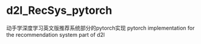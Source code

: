 # d2l_RecSys_pytorch
动手学深度学习英文版推荐系统部分的pytorch实现
pytorch implementation for the recommendation system part of d2l
